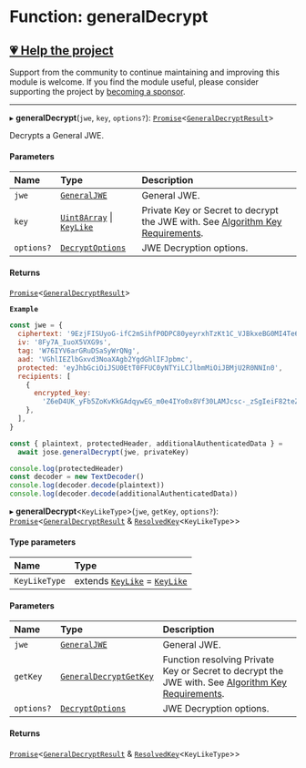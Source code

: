 # Function: generalDecrypt

## [💗 Help the project](https://github.com/sponsors/panva)

Support from the community to continue maintaining and improving this module is welcome. If you find the module useful, please consider supporting the project by [becoming a sponsor](https://github.com/sponsors/panva).

---

▸ **generalDecrypt**(`jwe`, `key`, `options?`): [`Promise`]( https://developer.mozilla.org/en-US/docs/Web/JavaScript/Reference/Global_Objects/Promise )<[`GeneralDecryptResult`](../interfaces/types.GeneralDecryptResult.md)\>

Decrypts a General JWE.

#### Parameters

| Name | Type | Description |
| :------ | :------ | :------ |
| `jwe` | [`GeneralJWE`](../interfaces/types.GeneralJWE.md) | General JWE. |
| `key` | [`Uint8Array`]( https://developer.mozilla.org/en-US/docs/Web/JavaScript/Reference/Global_Objects/Uint8Array ) \| [`KeyLike`](../types/types.KeyLike.md) | Private Key or Secret to decrypt the JWE with. See [Algorithm Key Requirements](https://github.com/panva/jose/issues/210#jwe-alg). |
| `options?` | [`DecryptOptions`](../interfaces/types.DecryptOptions.md) | JWE Decryption options. |

#### Returns

[`Promise`]( https://developer.mozilla.org/en-US/docs/Web/JavaScript/Reference/Global_Objects/Promise )<[`GeneralDecryptResult`](../interfaces/types.GeneralDecryptResult.md)\>

**`Example`**

```js
const jwe = {
  ciphertext: '9EzjFISUyoG-ifC2mSihfP0DPC80yeyrxhTzKt1C_VJBkxeBG0MI4Te61Pk45RAGubUvBpU9jm4',
  iv: '8Fy7A_IuoX5VXG9s',
  tag: 'W76IYV6arGRuDSaSyWrQNg',
  aad: 'VGhlIEZlbGxvd3NoaXAgb2YgdGhlIFJpbmc',
  protected: 'eyJhbGciOiJSU0EtT0FFUC0yNTYiLCJlbmMiOiJBMjU2R0NNIn0',
  recipients: [
    {
      encrypted_key:
        'Z6eD4UK_yFb5ZoKvKkGAdqywEG_m0e4IYo0x8Vf30LAMJcsc-_zSgIeiF82teZyYi2YYduHKoqImk7MRnoPZOlEs0Q5BNK1OgBmSOhCE8DFyqh9Zh48TCTP6lmBQ52naqoUJFMtHzu-0LwZH26hxos0GP3Dt19O379MJB837TdKKa87skq0zHaVLAquRHOBF77GI54Bc7O49d8aOrSu1VEFGMThlW2caspPRiTSePDMDPq7_WGk50izRhB3Asl9wmP9wEeaTrkJKRnQj5ips1SAZ1hDBsqEQKKukxP1HtdcopHV5_qgwU8Hjm5EwSLMluMQuiE6hwlkXGOujZLVizA',
    },
  ],
}

const { plaintext, protectedHeader, additionalAuthenticatedData } =
  await jose.generalDecrypt(jwe, privateKey)

console.log(protectedHeader)
const decoder = new TextDecoder()
console.log(decoder.decode(plaintext))
console.log(decoder.decode(additionalAuthenticatedData))
```

▸ **generalDecrypt**<`KeyLikeType`\>(`jwe`, `getKey`, `options?`): [`Promise`]( https://developer.mozilla.org/en-US/docs/Web/JavaScript/Reference/Global_Objects/Promise )<[`GeneralDecryptResult`](../interfaces/types.GeneralDecryptResult.md) & [`ResolvedKey`](../interfaces/types.ResolvedKey.md)<`KeyLikeType`\>\>

#### Type parameters

| Name | Type |
| :------ | :------ |
| `KeyLikeType` | extends [`KeyLike`](../types/types.KeyLike.md) = [`KeyLike`](../types/types.KeyLike.md) |

#### Parameters

| Name | Type | Description |
| :------ | :------ | :------ |
| `jwe` | [`GeneralJWE`](../interfaces/types.GeneralJWE.md) | General JWE. |
| `getKey` | [`GeneralDecryptGetKey`](../interfaces/jwe_general_decrypt.GeneralDecryptGetKey.md) | Function resolving Private Key or Secret to decrypt the JWE with. See [Algorithm Key Requirements](https://github.com/panva/jose/issues/210#jwe-alg). |
| `options?` | [`DecryptOptions`](../interfaces/types.DecryptOptions.md) | JWE Decryption options. |

#### Returns

[`Promise`]( https://developer.mozilla.org/en-US/docs/Web/JavaScript/Reference/Global_Objects/Promise )<[`GeneralDecryptResult`](../interfaces/types.GeneralDecryptResult.md) & [`ResolvedKey`](../interfaces/types.ResolvedKey.md)<`KeyLikeType`\>\>
